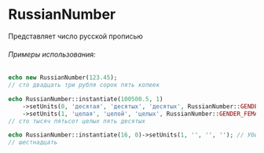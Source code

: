 # RussianNumber
Представляет число русской прописью

###### Примеры использования:

```php
echo new RussianNumber(123.45);
// сто двадцать три рубля сорок пять копеек

echo RussianNumber::instantiate(100500.5, 1)
    ->setUnits(0, 'десятая', 'десятых', 'десятых', RussianNumber::GENDER_FEMALE)
    ->setUnits(1, 'целая', 'целой', 'целых', RussianNumber::GENDER_FEMALE);
// сто тысяч пятьсот целых пять десятых

echo RussianNumber::instantiate(16, 0)->setUnits(1, '', '', ''); // Убираем единицы измерения и дробную часть
// шестнадцать
```